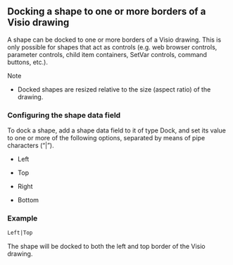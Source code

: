## Docking a shape to one or more borders of a Visio drawing

A shape can be docked to one or more borders of a Visio drawing. This is only possible for shapes that act as controls (e.g. web browser controls, parameter controls, child item containers, SetVar controls, command buttons, etc.).

> [!NOTE]
> - Docked shapes are resized relative to the size (aspect ratio) of the drawing.

### Configuring the shape data field

To dock a shape, add a shape data field to it of type Dock, and set its value to one or more of the following options, separated by means of pipe characters (“\|”).

- Left

- Top

- Right

- Bottom

### Example

```txt
Left|Top
```

The shape will be docked to both the left and top border of the Visio drawing.
